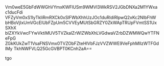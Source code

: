 Vm0weE5GbFdWWGhVYmxKWFlUSm9WMVl3WkRSV2JGbDNXa2M1YWxac1ducFdi
VFZyVm0xS1IyTkliRmRXCk0xSlFWbXhhUzJOc1duRldiRlpwQ2xKc2NIbFhW
bHBoVjIxUmVGcElUbFZpUm5CVVEyMUtSbGRZY0ZkWApTRUpFVmtSS1UxSXhX
blZXYkVwcFYwVktiMUV5TVZkalZrWlZWbXhLVGdwaVZrbDZWMWQwYTFNeFpG
ZGkKUkZwT1VsaFNSVmx0TVZObFZteHlVbFJzVVZWWE9VeFphMlIzWTFGdlMy
TkhNWFVLQ25GcGVBPT0KCnh2aA==

tgo